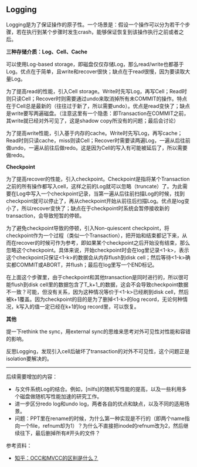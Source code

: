 ## Logging

Logging是为了保证操作的原子性。一个场景是：假设一个操作可以分为若干个步骤，若在执行到某个步骤时发生crash，能够保证恢复到该操作执行之前或者之后。

**三种存储介质：Log、Cell、Cache**

可以使用Log-based storage，即磁盘仅仅存储Log，那么read/write也都基于Log。优点在于简单，且write和recover很快；缺点在于read很慢，因为要读取大量Log。

为了提高read的性能，引入Cell storage。Write时先写Log，再写Cell；Read时则只读Cell；Recover时则需要通过undo来取消掉所有未COMMIT的操作。特点在于Cell总是最新的（往往过于新了，所以需要undo）。优点是read变快了；缺点是write要写两遍磁盘。（注意这里有一个隐患：即Transaction在COMMIT之前，其write就已经对外可见了，这是shadow copy所没有的问题；最后会讨论）

为了提高write性能，引入基于内存的cache。Write时先写Log，再写cache；Read时则只读cache，miss则读Cell；Recover时需要读两遍Log，一遍从后往前做undo，一遍从前往后做redo。这是因为Cell的写入有可能被延后了，所以需要做redo。

**Checkpoint**

为了提高recover的性能，引入checkpoint。Checkpoint是指将某个Transaction之前的所有操作都写入cell，这样之前的Log就可以忽略（truncate）了。为此需要在Log中写入一个checkpoint记录，当第一遍从后往前扫描Log的时候，找到checkpoint就可以停止了，再从checkpoint开始从前往后扫描Log。优点是log变小了，所以recover变快了；缺点在于checkpoint时系统会暂停接收新的transaction，会导致短暂的停顿。

为了避免checkpoint导致的停顿，引入Non-quiescent checkpoint，将checkpoint作为一个过程（类似一个Transaction），把开始和结束都记下来，从而在recover的时候可作为参考，即如果某个checkpoint之后开始没有结束，那么忽略这个checkpoint。具体来说，开始checkpoint时会在log里记录<1-k>，表示这个checkpoint只保证<1-k>的数据会从内存flush到disk cell；然后等待<1-k>确实都COMMIT或ABORT，并flush；最后在log里写一个END标记。

在上面这个步骤里，由于checkpoint和其他transaction是同时进行的，所以很可能flush到disk cell里的数据包含了T_k+1_的数据，这会不会导致checkpoint数据不一致？可能，但没有关系，因为这种情况等价于<1-k>已经刷到disk cell，然后被k+1覆盖。因为checkpoint的目的是为了删掉<1-k>的log record，无论何种情况，k写入的值一定已经在k+1的log record里，可以恢复。

**其他**

提一下rethink the sync，用external sync的思维来思考对外可见性对性能和容错的影响。

反思Logging，发现引入cell后破坏了transaction的对外不可见性，这个问题正是isolation要解决的。

----
后续需要增加的内容：

- 与文件系统Log的结合。例如，[nilfs]的随机写性能的提高，以及一些利用多个磁盘做随机写性能加速的研究工作。
- 进一步区分redo log和undo log，两者各自的优点和缺点，以及不同的适用场景。
- 问题：PPT里在rename的时候，为什么第一种实现是不行的（即两个name指向一个file，refnum却为1）？为什么不直接把inode的refnum改为2，然后继续往下，最后删掉所有#开头的文件？

参考资料：

- [知乎：OCC和MVCC的区别是什么？](https://www.zhihu.com/question/60278698)


